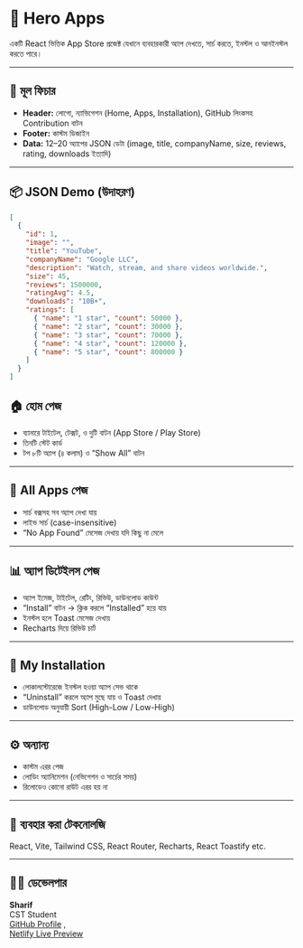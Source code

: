 # 🚀 Hero Apps

একটি React ভিত্তিক App Store প্রজেক্ট যেখানে ব্যবহারকারী অ্যাপ দেখতে, সার্চ করতে, ইনস্টল ও আনইনস্টল করতে পারে।

---

## 🔧 মূল ফিচার
- **Header:** লোগো, ন্যাভিগেশন (Home, Apps, Installation), GitHub লিংকসহ Contribution বাটন  
- **Footer:** কাস্টম ডিজাইন  
- **Data:** 12–20 অ্যাপের JSON ডেটা (image, title, companyName, size, reviews, rating, downloads ইত্যাদি)

---

## 📦 JSON Demo (উদাহরণ)
```json
[
  {
    "id": 1,
    "image": "",
    "title": "YouTube",
    "companyName": "Google LLC",
    "description": "Watch, stream, and share videos worldwide.",
    "size": 45,
    "reviews": 1500000,
    "ratingAvg": 4.5,
    "downloads": "10B+",
    "ratings": [
      { "name": "1 star", "count": 50000 },
      { "name": "2 star", "count": 30000 },
      { "name": "3 star", "count": 70000 },
      { "name": "4 star", "count": 120000 },
      { "name": "5 star", "count": 800000 }
    ]
  }
]

```

## 🏠 হোম পেজ
- ব্যানারে টাইটেল, টেক্সট, ও দুটি বাটন (App Store / Play Store)  
- তিনটি স্টেট কার্ড  
- টপ ৮টি অ্যাপ (৪ কলাম) ও “Show All” বাটন  

---

## 📱 All Apps পেজ
- সার্চ বক্সসহ সব অ্যাপ দেখা যায়  
- লাইভ সার্চ (case-insensitive)  
- “No App Found” মেসেজ দেখায় যদি কিছু না মেলে  

---

## 📊 অ্যাপ ডিটেইলস পেজ
- অ্যাপ ইমেজ, টাইটেল, রেটিং, রিভিউ, ডাউনলোড কাউন্ট  
- “Install” বাটন → ক্লিক করলে “Installed” হয়ে যায়  
- ইনস্টল হলে Toast মেসেজ দেখায়  
- Recharts দিয়ে রিভিউ চার্ট  

---

## 💾 My Installation
- লোকালস্টোরেজে ইনস্টল হওয়া অ্যাপ সেভ থাকে  
- “Uninstall” করলে অ্যাপ মুছে যায় ও Toast দেখায়  
- ডাউনলোড অনুযায়ী Sort (High-Low / Low-High)  

---

## ⚙️ অন্যান্য
- কাস্টম এরর পেজ  
- লোডিং অ্যানিমেশন (নেভিগেশন ও সার্চের সময়)  
- রিলোডেও কোনো রাউট এরর হয় না  

---

## 🧰 ব্যবহার করা টেকনোলজি
React, Vite, Tailwind CSS, React Router, Recharts, React Toastify etc.

---

## 👨‍💻 ডেভেলপার
**Sharif**  
CST Student  
[GitHub Profile](https://github.com/mdsharifkhandakar) ,
<br>
[Netlify Live Preview](https://sharif-hero-apps.netlify.app/)



